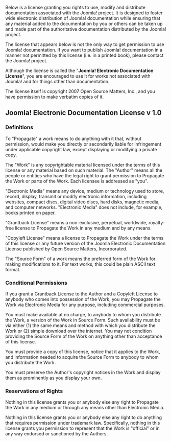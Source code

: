 <!-- Filename: JEDL / Display title: JEDL Licence -->

Below is a license granting you rights to use, modify and distribute
documentation associated with the Joomla! project. It is designed to
foster wide electronic distribution of Joomla! documentation while
ensuring that any material added to the documentation by you or others
can be taken up and made part of the authoritative documentation
distributed by the Joomla! project.

The license that appears below is not the only way to get permission to
use Joomla! documentation. If you want to publish Joomla! documentation
in a manner not permitted by this license (i.e. in a printed book),
please contact the Joomla! project.

Although the license is called the "**Joomla! Electronic Documentation
License**", you are encouraged to use it for works not associated with
Joomla! and for things other than documentation.

The license itself is copyright 2007 Open Source Matters, Inc., and you
have permission to make verbatim copies of it.

## Joomla! Electronic Documentation License v 1.0

### Definitions

To "Propagate" a work means to do anything with it that, without
permission, would make you directly or secondarily liable for
infringement under applicable copyright law, except displaying or
modifying a private copy.

The "Work" is any copyrightable material licensed under the terms of
this license or any material based on such material. The "Author" means
all the people or entities who have the legal right to grant permission
to Propagate the Work or parts of the Work. Each licensee is addressed
as "you".

"Electronic Media" means any device, medium or technology used to store,
record, display, transmit or modify electronic information, including
websites, compact discs, digital video discs, hard disks, magnetic
media, and computer networks. "Electronic Media" does not include, for
example, books printed on paper.

"Grantback License" means a non-exclusive, perpetual, worldwide,
royalty-free license to Propagate the Work in any medium and by any
means.

"Copyleft License" means a license to Propagate the Work under the terms
of this license or any future version of the Joomla Electronic
Documentation License published by Open Source Matters, Incorporated.

The "Source Form" of a work means the preferred form of the Work for
making modifications to it. For text works, this could be plain ASCII
text format.

### Conditional Permissions

If you grant a Grantback License to the Author and a Copyleft License to
anybody who comes into possession of the Work, you may Propagate the
Work via Electronic Media for any purpose, including commercial
purposes.

You must make available at no charge, to anybody to whom you distribute
the Work, a version of the Work in Source Form. Such availability must
be via either (1) the same means and method with which you distribute
the Work or (2) simple download over the internet. You may not condition
providing the Source Form of the Work on anything other than acceptance
of this license.

You must provide a copy of this license, notice that it applies to the
Work, and information needed to acquire the Source Form to anybody to
whom you distribute the Work.

You must preserve the Author's copyright notices in the Work and display
them as prominently as you display your own.

### Reservations of Rights

Nothing in this license grants you or anybody else any right to
Propagate the Work in any medium or through any means other than
Electronic Media.

Nothing in this license grants you or anybody else any right to do
anything that requires permission under trademark law. Specifically,
nothing in this license grants you permission to represent that the Work
is "official" or in any way endorsed or sanctioned by the Authors.
